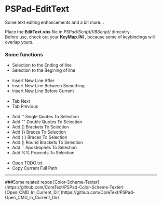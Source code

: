 # PSPad-EditText
Some text editing enhancements and a bit more...

Place the __EditText.vbs__ file in _PSPad/Script/VBScript/_ direcotry.<br />
Before use, check out your __KeyMap.INI__ , because some of keybindings will overlap yours.

### Some functions

<ul>
	<li>Selection to the Ending of line</li>
	<li>Selection to the Begining of line</li>
	&nbsp;
	<li>Insert New Line After</li>
	<li>Insert New Line Between Something</li>
	<li>Insert New Line Before Current</li>
	&nbsp;
	<li>Tab Next</li>
	<li>Tab Previous</li>
	&nbsp;
	<li>Add '' Single Quotes To Selection</li>
	<li>Add "" Double Quotes To Selection</li>
	<li>Add [] Brackets To Selection</li>
	<li>Add {} Braces To Selection</li>
	<li>Add { } Braces To Selection</li>
	<li>Add () Round Brackets To Selection</li>
	<li>Add `` Apostrophes To Selection</li>
	<li>Add %% Procents To Selection</li>
	&nbsp;
	<li>Open TODO.txt</li>
	<li>Copy Current Full Path</li>
</ul>

<hr />
###Some related repos
[Color-Scheme-Texter](https://github.com/CoreText/PSPad-Color-Scheme-Texter) <br />
[Open_CMD_In_Current_Dir](https://github.com/CoreText/PSPad-Open_CMD_In_Current_Dir)
